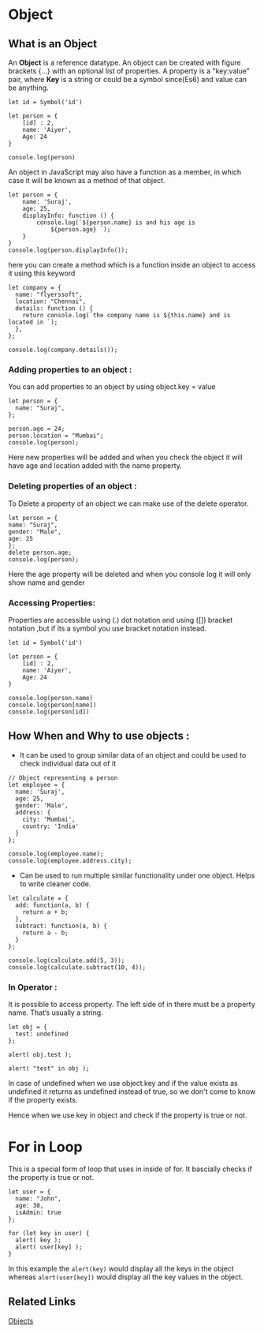 # Object

## What is an Object

An **Object** is a reference datatype. An object can be created with figure brackets {…} with an optional list of properties. A property is a "key:value" pair, where **Key** is a string or could be a symbol since(Es6) and value can be anything.

```
let id = Symbol('id')

let person = {
    [id] : 2,
    name: 'Aiyer',
    Age: 24
}

console.log(person)
```

An object in JavaScript may also have a function as a member, in which case it will be known as a method of that object.

```
let person = {
	name: 'Suraj',
	age: 25,
	displayInfo: function () {
		console.log(`${person.name} is and his age is
			${person.age} `);
	}
}
console.log(person.displayInfo());

```

here you can create a method which is a function inside an object to access it using this keyword

```
let company = {
  name: "flyerssoft",
  location: "Chennai",
  details: function () {
    return console.log(`the company name is ${this.name} and is located in `);
  },
};

console.log(company.details());
```

### Adding properties to an object :

You can add properties to an object by using object.key = value

```
let person = {
  name: "Suraj",
};

person.age = 24;
person.location = "Mumbai";
console.log(person);

```

Here new properties will be added and when you check the object it will have age and location added with the name property.

### Deleting properties of an object :

To Delete a property of an object we can make use of the delete operator.

```
let person = {
name: "Suraj",
gender: "Male",
age: 25
};
delete person.age;
console.log(person);
```

Here the age property will be deleted and when you console log it will only show name and gender

### Accessing Properties:

Properties are accessible using (.) dot notation and using ([]) bracket notation ,but if its a symbol you use bracket notation instead.

```
let id = Symbol('id')

let person = {
    [id] : 2,
    name: 'Aiyer',
    Age: 24
}

console.log(person.name)
console.log(person[name])
console.log(person[id])

```

## How When and Why to use objects :

- It can be used to group similar data of an object and could be used to check individual data out of it

```
// Object representing a person
let employee = {
  name: 'Suraj',
  age: 25,
  gender: 'Male',
  address: {
    city: 'Mumbai',
    country: 'India'
  }
};

console.log(employee.name);
console.log(employee.address.city);

```

- Can be used to run multiple similar functionality under one object. Helps to write cleaner code.

```
let calculate = {
  add: function(a, b) {
    return a + b;
  },
  subtract: function(a, b) {
    return a - b;
  }
};

console.log(calculate.add(5, 3));
console.log(calculate.subtract(10, 4));
```

### In Operator :

It is possible to access property. The left side of in there must be a property name. That’s usually a string.

```
let obj = {
  test: undefined
};

alert( obj.test );

alert( "test" in obj );
```

In case of undefined when we use object.key and if the value exists as undefined it returns as undefined instead of true, so we don't come to know if the property exists.

Hence when we use key in object and check if the property is true or not.

# For in Loop

This is a special form of loop that uses in inside of for. It bascially checks if the property is true or not.

```
let user = {
  name: "John",
  age: 30,
  isAdmin: true
};

for (let key in user) {
  alert( key );
  alert( user[key] );
}
```

In this example the `alert(key)` would display all the keys in the object whereas `alert(user[key])` would display all the key values in the object.

## Related Links

[Objects](https://javascript.info/object)
